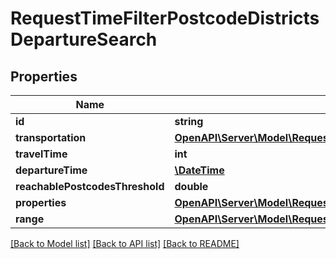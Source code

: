 # RequestTimeFilterPostcodeDistrictsDepartureSearch

## Properties
Name | Type | Description | Notes
------------ | ------------- | ------------- | -------------
**id** | **string** |  | 
**transportation** | [**OpenAPI\Server\Model\RequestTransportation**](RequestTransportation.md) |  | 
**travelTime** | **int** |  | 
**departureTime** | [**\DateTime**](\DateTime.md) |  | 
**reachablePostcodesThreshold** | **double** |  | 
**properties** | [**OpenAPI\Server\Model\RequestTimeFilterPostcodeDistrictsProperty**](RequestTimeFilterPostcodeDistrictsProperty.md) |  | 
**range** | [**OpenAPI\Server\Model\RequestRangeFull**](RequestRangeFull.md) |  | [optional] 

[[Back to Model list]](../README.md#documentation-for-models) [[Back to API list]](../README.md#documentation-for-api-endpoints) [[Back to README]](../README.md)


